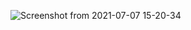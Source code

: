 ![Screenshot from 2021-07-07 15-20-34](https://user-images.githubusercontent.com/65211786/124725498-1e54c780-df37-11eb-815c-ca6c40e2e948.png)
